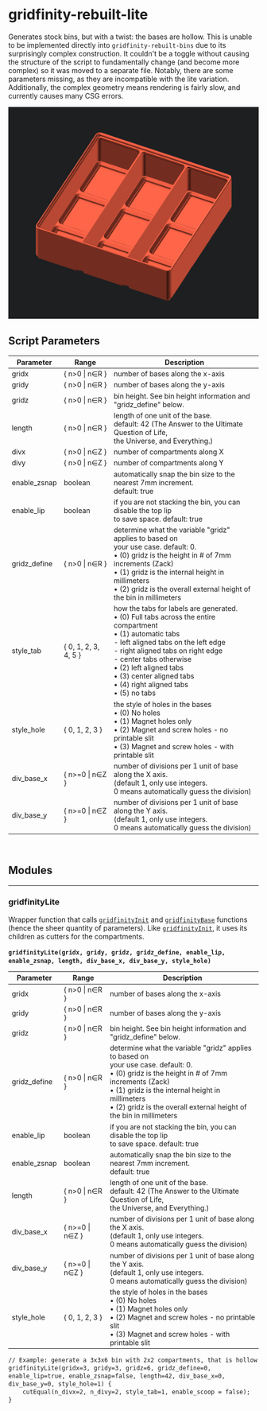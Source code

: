 # gridfinity-rebuilt-lite

Generates stock bins, but with a twist: the bases are hollow. This is unable to be implemented directly into `gridfinity-rebuilt-bins` due to its surprisingly complex construction. It couldn't be a toggle without causing the structure of the script to fundamentally change (and become more complex) so it was moved to a separate file. Notably, there are some parameters missing, as they are incompatible with the lite variation. Additionally, the complex geometry means rendering is fairly slow, and currently causes many CSG errors. 

![Bin](images/lite.gif)

## Script Parameters

Parameter | Range | Description
--- | ----- | ---
gridx | { n>0 \| n∈R } | number of bases along the x-axis  
gridy | { n>0 \| n∈R } | number of bases along the y-axis  
gridz | { n>0 \| n∈R } | bin height. See bin height information and "gridz_define" below.  
length | { n>0 \| n∈R } | length of one unit of the base. <br> default: 42 (The Answer to the Ultimate Question of Life, <br>the Universe, and Everything.)
divx | { n>0 \| n∈Z }  | number of compartments along X
divy | { n>0 \| n∈Z }  | number of compartments along Y
enable_zsnap | boolean | automatically snap the bin size to the nearest 7mm increment. <br> default: true
enable_lip | boolean | if you are not stacking the bin, you can disable the top lip <br> to save space. default: true
gridz_define | { n>0 \| n∈R } | determine what the variable "gridz" applies to based on <br> your use case. default: 0. <br>     • (0) gridz is the height in # of 7mm increments (Zack) <br>     • (1) gridz is the internal height in millimeters <br>     • (2) gridz is the overall external height of the bin in millimeters
style_tab | { 0, 1, 2, 3, 4, 5 } | how the tabs for labels are generated. <br>     • (0) Full tabs across the entire compartment <br>     • (1) automatic tabs <br>     - left aligned tabs on the left edge<br>     - right aligned tabs on right edge<br>     -  center tabs otherwise <br>     • (2) left aligned tabs <br>     • (3) center aligned tabs <br>     • (4) right aligned tabs <br>     • (5) no tabs
style_hole | { 0, 1, 2, 3 } | the style of holes in the bases <br>     • (0) No holes <br>     • (1) Magnet holes only <br>     • (2) Magnet and screw holes - no printable slit <br>     • (3) Magnet and screw holes - with printable slit
div_base_x | { n>=0 \| n∈Z } | number of divisions per 1 unit of base along the X axis. <br>(default 1, only use integers. <br>0 means automatically guess the division)
div_base_y | { n>=0 \| n∈Z } | number of divisions per 1 unit of base along the Y axis. <br>(default 1, only use integers. <br>0 means automatically guess the division)

<br>

## Modules

---

### gridfinityLite

Wrapper function that calls [`gridfinityInit`](bins.md#gridfinityInit) and [`gridfinityBase`](bins.md#gridfinityBase) functions (hence the sheer quantity of parameters). Like [`gridfinityInit`](bins.md#gridfinityInit), it uses its children as cutters for the compartments. 

**`gridfinityLite(gridx, gridy, gridz, gridz_define, enable_lip, enable_zsnap, length, div_base_x, div_base_y, style_hole)`**

Parameter | Range | Description
--- | ----- | ---
gridx | { n>0 \| n∈R } | number of bases along the x-axis  
gridy | { n>0 \| n∈R } | number of bases along the y-axis  
gridz | { n>0 \| n∈R } | bin height. See bin height information and "gridz_define" below.  
gridz_define | { n>0 \| n∈R } | determine what the variable "gridz" applies to based on <br> your use case. default: 0. <br>     • (0) gridz is the height in # of 7mm increments (Zack) <br>     • (1) gridz is the internal height in millimeters <br>     • (2) gridz is the overall external height of the bin in millimeters
enable_lip | boolean | if you are not stacking the bin, you can disable the top lip <br> to save space. default: true
enable_zsnap | boolean | automatically snap the bin size to the nearest 7mm increment. <br> default: true
length | { n>0 \| n∈R } | length of one unit of the base. <br> default: 42 (The Answer to the Ultimate Question of Life, <br>the Universe, and Everything.)
div_base_x | { n>=0 \| n∈Z } | number of divisions per 1 unit of base along the X axis. <br>(default 1, only use integers. <br>0 means automatically guess the division)
div_base_y | { n>=0 \| n∈Z } | number of divisions per 1 unit of base along the Y axis. <br>(default 1, only use integers. <br>0 means automatically guess the division)
style_hole | { 0, 1, 2, 3 } | the style of holes in the bases <br>     • (0) No holes <br>     • (1) Magnet holes only <br>     • (2) Magnet and screw holes - no printable slit <br>     • (3) Magnet and screw holes - with printable slit

```
// Example: generate a 3x3x6 bin with 2x2 compartments, that is hollow
gridfinityLite(gridx=3, gridy=3, gridz=6, gridz_define=0, enable_lip=true, enable_zsnap=false, length=42, div_base_x=0, div_base_y=0, style_hole=1) {
    cutEqual(n_divx=2, n_divy=2, style_tab=1, enable_scoop = false);
}
```